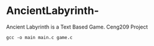 # AncientLabyrinth-
Ancient Labyrinth is a Text Based Game. Ceng209 Project

```gcc -o main main.c game.c```

